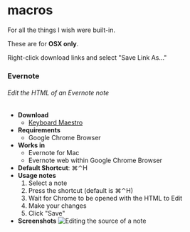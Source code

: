 # macros

For all the things I wish were built-in.

These are for **OSX only**.

Right-click download links and select "Save Link As..."

### Evernote


###### Edit the HTML of an Evernote note

- **Download**
    - [Keyboard Maestro](https://raw.github.com/smj10j/macros/master/Evernote/KeyboardMaestro/EditEvernoteAsHTML.kmmacros)
- **Requirements**
    - Google Chrome Browser
- **Works in**
    - Evernote for Mac
    - Evernote web within Google Chrome Browser
- **Default Shortcut**: ⌘⌃H
- **Usage notes**
    1. Select a note
    2. Press the shortcut (default is ⌘⌃H)
    3. Wait for Chrome to be opened with the HTML to Edit
    4. Make your changes
    5. Click "Save"
- **Screenshots**
    ![Editing the source of a note](https://dl.dropboxusercontent.com/u/3015062/Github/smj10j/macros/EditEvernoteAsHtml.png "Editing a note")